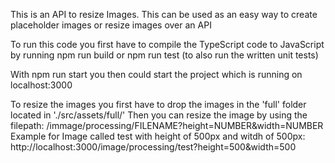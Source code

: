 This is an API to resize Images. This can be used as an easy way to create placeholder images or resize images over an API

To run this code you first have to compile the TypeScript code to JavaScript by running npm run build or npm run test (to also run the written unit tests)

With npm run start you then could start the project which is running on localhost:3000

To resize the images you first have to drop the images in the 'full' folder located in './src/assets/full/' Then you can resize the image by using the filepath: /immage/processing/FILENAME?height=NUMBER&width=NUMBER Example for Image called test with height of 500px and witdh of 500px: http://localhost:3000/image/processing/test?height=500&width=500
